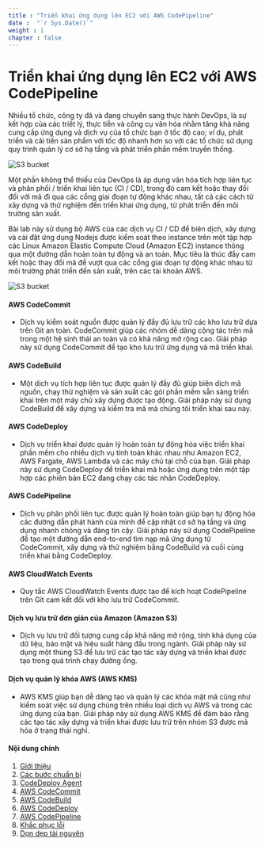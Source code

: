```yaml
---
title : "Triển khai ứng dụng lên EC2 với AWS CodePipeline"
date :  "`r Sys.Date()`" 
weight : 1
chapter : false
---
```

# Triển khai ứng dụng lên EC2 với AWS CodePipeline

Nhiều tổ chức, công ty đã và đang chuyển sang thực hành DevOps, là sự kết hợp của các triết lý, thực tiễn và công cụ văn hóa nhằm tăng khả năng cung cấp ứng dụng và dịch vụ của tổ chức bạn ở tốc độ cao; ví dụ, phát triển và cải tiến sản phẩm với tốc độ nhanh hơn so với các tổ chức sử dụng quy trình quản lý cơ sở hạ tầng và phát triển phần mềm truyền thống.

![S3 bucket](https://000023.awsstudygroup.com/images/1.1-s3/0008.png?featherlight=false&width=90pc)

Một phần không thể thiếu của DevOps là áp dụng văn hóa tích hợp liên tục và phân phối / triển khai liên tục (CI / CD), trong đó cam kết hoặc thay đổi đối với mã đi qua các cổng giai đoạn tự động khác nhau, tất cả các cách từ xây dựng và thử nghiệm đến triển khai ứng dụng, từ phát triển đến môi trường sản xuất.

Bài lab này sử dụng bộ AWS của các dịch vụ CI / CD để biên dịch, xây dựng và cài đặt ứng dụng Nodejs được kiểm soát theo instance trên một tập hợp các Linux Amazon Elastic Compute Cloud (Amazon EC2) instance thông qua một đường dẫn hoàn toàn tự động và an toàn. Mục tiêu là thúc đẩy cam kết hoặc thay đổi mã để vượt qua các cổng giai đoạn tự động khác nhau từ môi trường phát triển đến sản xuất, trên các tài khoản AWS.

![S3 bucket](https://000023.awsstudygroup.com/images/architecture-1.png?featherlight=false&width=60pc)

#### AWS CodeCommit

- Dịch vụ kiểm soát nguồn được quản lý đầy đủ lưu trữ các kho lưu trữ dựa trên Git an toàn. CodeCommit giúp các nhóm dễ dàng cộng tác trên mã trong một hệ sinh thái an toàn và có khả năng mở rộng cao. Giải pháp này sử dụng CodeCommit để tạo kho lưu trữ ứng dụng và mã triển khai.

#### AWS CodeBuild

- Một dịch vụ tích hợp liên tục được quản lý đầy đủ giúp biên dịch mã nguồn, chạy thử nghiệm và sản xuất các gói phần mềm sẵn sàng triển khai trên một máy chủ xây dựng được tạo động. Giải pháp này sử dụng CodeBuild để xây dựng và kiểm tra mã mà chúng tôi triển khai sau này.

#### AWS CodeDeploy

- Dịch vụ triển khai được quản lý hoàn toàn tự động hóa việc triển khai phần mềm cho nhiều dịch vụ tính toán khác nhau như Amazon EC2, AWS Fargate, AWS Lambda và các máy chủ tại chỗ của bạn. Giải pháp này sử dụng CodeDeploy để triển khai mã hoặc ứng dụng trên một tập hợp các phiên bản EC2 đang chạy các tác nhân CodeDeploy.

#### AWS CodePipeline

- Dịch vụ phân phối liên tục được quản lý hoàn toàn giúp bạn tự động hóa các đường dẫn phát hành của mình để cập nhật cơ sở hạ tầng và ứng dụng nhanh chóng và đáng tin cậy. Giải pháp này sử dụng CodePipeline để tạo một đường dẫn end-to-end tìm nạp mã ứng dụng từ CodeCommit, xây dựng và thử nghiệm bằng CodeBuild và cuối cùng triển khai bằng CodeDeploy.

#### AWS CloudWatch Events

- Quy tắc AWS CloudWatch Events được tạo để kích hoạt CodePipeline trên Git cam kết đối với kho lưu trữ CodeCommit.

#### Dịch vụ lưu trữ đơn giản của Amazon (Amazon S3)

- Dịch vụ lưu trữ đối tượng cung cấp khả năng mở rộng, tính khả dụng của dữ liệu, bảo mật và hiệu suất hàng đầu trong ngành. Giải pháp này sử dụng một thùng S3 để lưu trữ các tạo tác xây dựng và triển khai được tạo trong quá trình chạy đường ống.

#### Dịch vụ quản lý khóa AWS (AWS KMS)

- AWS KMS giúp bạn dễ dàng tạo và quản lý các khóa mật mã cũng như kiểm soát việc sử dụng chúng trên nhiều loại dịch vụ AWS và trong các ứng dụng của bạn. Giải pháp này sử dụng AWS KMS để đảm bảo rằng các tạo tác xây dựng và triển khai được lưu trữ trên nhóm S3 được mã hóa ở trạng thái nghỉ.

#### Nội dung chính

1. [Giới thiệu](https://000023.awsstudygroup.com/vi/1-introduce/)
2. [Các bước chuẩn bị](https://000023.awsstudygroup.com/vi/2-prerequiste/)
3. [CodeDeploy Agent](https://000023.awsstudygroup.com/vi/3-codedeployagent/)
4. [AWS CodeCommit](https://000023.awsstudygroup.com/vi/4-codecommit/)
5. [AWS CodeBuild](https://000023.awsstudygroup.com/vi/5-codebuild/)
6. [AWS CodeDeploy](https://000023.awsstudygroup.com/vi/6-codedeloy/)
7. [AWS CodePipeline](https://000023.awsstudygroup.com/vi/7-codepipeline/)
8. [Khắc phục lỗi](https://000023.awsstudygroup.com/vi/8-troubleshoot/)
9. [Dọn dẹp tài nguyên](https://000023.awsstudygroup.com/vi/9-cleanup/)